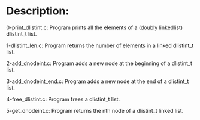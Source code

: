 # Description:

0-print_dlistint.c: Program prints all the elements of a (doubly linkedlist) dlistint_t list.

1-dlistint_len.c: Program returns the number of elements in a linked dlistint_t list.

2-add_dnodeint.c: Program adds a new node at the beginning of a dlistint_t list.

3-add_dnodeint_end.c: Program adds a new node at the end of a dlistint_t list.

4-free_dlistint.c: Program frees a dlistint_t list.

5-get_dnodeint.c: Program returns the nth node of a dlistint_t linked list.


